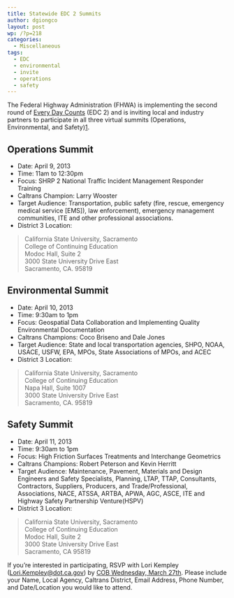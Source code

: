 ```yaml
---
title: Statewide EDC 2 Summits
author: dgiongco
layout: post
wp: /?p=218
categories:
  - Miscellaneous
tags:
  - EDC
  - environmental
  - invite
  - operations
  - safety
---
```

The Federal Highway Administration (FHWA) is implementing the second round of [Every Day Counts][1] (EDC 2) and is inviting local and industry partners to participate in all three virtual summits (Operations, Environmental, and Safety)<a class="footnote" id="fnref:1" title="see footnote" href="1">[1]</a>.<!--more-->

## Operations Summit

*   Date: April 9, 2013
*   Time: 11am to 12:30pm
*   Focus: SHRP 2 National Traffic Incident Management Responder Training
*   Caltrans Champion: Larry Wooster
*   Target Audience: Transportation, public safety (fire, rescue, emergency medical service [EMS]), law enforcement), emergency management communities, ITE and other professional associations.
*   District 3 Location:

> California State University, Sacramento  
> College of Continuing Education  
> Modoc Hall, Suite 2  
> 3000 State University Drive East  
> Sacramento, CA. 95819

## Environmental Summit

*   Date: April 10, 2013
*   Time: 9:30am to 1pm
*   Focus: Geospatial Data Collaboration and Implementing Quality Environmental Documentation
*   Caltrans Champions: Coco Briseno and Dale Jones
*   Target Audience: State and local transportation agencies, SHPO, NOAA, USACE, USFW, EPA, MPOs, State Associations of MPOs, and ACEC
*   District 3 Location:

> California State University, Sacramento  
> College of Continuing Education  
> Napa Hall, Suite 1007  
> 3000 State University Drive East  
> Sacramento, CA. 95819

## Safety Summit

*   Date: April 11, 2013
*   Time: 9:30am to 1pm
*   Focus: High Friction Surfaces Treatments and Interchange Geometrics
*   Caltrans Champions: Robert Peterson and Kevin Herritt
*   Target Audience: Maintenance, Pavement, Materials and Design Engineers and Safety Specialists, Planning, LTAP, TTAP, Consultants, Contractors, Suppliers, Producers, and Trade/Professional, Associations, NACE, ATSSA, ARTBA, APWA, AGC, ASCE, ITE and Highway Safety Partnership Venture(HSPV)
*   District 3 Location:

> California State University, Sacramento  
> College of Continuing Education  
> Modoc Hall, Suite 2  
> 3000 State University Drive East  
> Sacramento, CA 95819

If you’re interested in participating, RSVP with Lori Kempley (Lori.Kempley@dot.ca.gov) by <span style="text-decoration:underline;">COB Wednesday, March 27th</span>. Please include your Name, Local Agency, Caltrans District, Email Address, Phone Number, and Date/Location you would like to attend.

[^1]:    For summit locations outside of District 3, please contact your 
    [District  
    Local Assistance Training Coordinator][2]. <a class="reversefootnote" title="return to article" href="1"> ↩</a>

 [1]: http://www.fhwa.dot.gov/everydaycounts/
 [2]: http://www.dot.ca.gov/hq/LocalPrograms/training/DTCs.htm